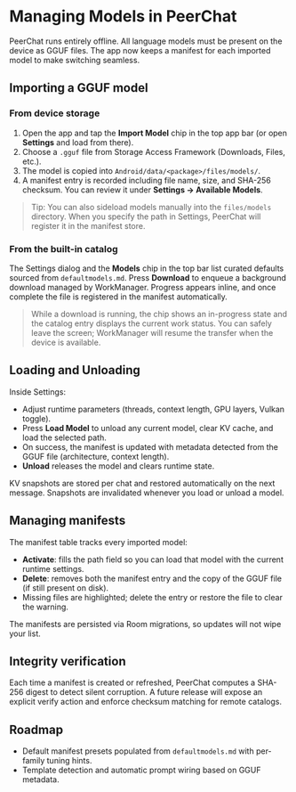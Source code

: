 # Managing Models in PeerChat

PeerChat runs entirely offline. All language models must be present on the device as GGUF files. The app now keeps a manifest for each imported model to make switching seamless.

## Importing a GGUF model

### From device storage

1. Open the app and tap the **Import Model** chip in the top app bar (or open **Settings** and load from there).
2. Choose a `.gguf` file from Storage Access Framework (Downloads, Files, etc.).
3. The model is copied into `Android/data/<package>/files/models/`.
4. A manifest entry is recorded including file name, size, and SHA-256 checksum. You can review it under **Settings → Available Models**.

> Tip: You can also sideload models manually into the `files/models` directory. When you specify the path in Settings, PeerChat will register it in the manifest store.

### From the built-in catalog

The Settings dialog and the **Models** chip in the top bar list curated defaults sourced from `defaultmodels.md`. Press **Download** to enqueue a background download managed by WorkManager. Progress appears inline, and once complete the file is registered in the manifest automatically.

> While a download is running, the chip shows an in-progress state and the catalog entry displays the current work status. You can safely leave the screen; WorkManager will resume the transfer when the device is available.

## Loading and Unloading

Inside Settings:

- Adjust runtime parameters (threads, context length, GPU layers, Vulkan toggle).
- Press **Load Model** to unload any current model, clear KV cache, and load the selected path.
- On success, the manifest is updated with metadata detected from the GGUF file (architecture, context length).
- **Unload** releases the model and clears runtime state.

KV snapshots are stored per chat and restored automatically on the next message. Snapshots are invalidated whenever you load or unload a model.

## Managing manifests

The manifest table tracks every imported model:

- **Activate**: fills the path field so you can load that model with the current runtime settings.
- **Delete**: removes both the manifest entry and the copy of the GGUF file (if still present on disk).
- Missing files are highlighted; delete the entry or restore the file to clear the warning.

The manifests are persisted via Room migrations, so updates will not wipe your list.

## Integrity verification

Each time a manifest is created or refreshed, PeerChat computes a SHA-256 digest to detect silent corruption. A future release will expose an explicit verify action and enforce checksum matching for remote catalogs.

## Roadmap

- Default manifest presets populated from `defaultmodels.md` with per-family tuning hints.
- Template detection and automatic prompt wiring based on GGUF metadata.

